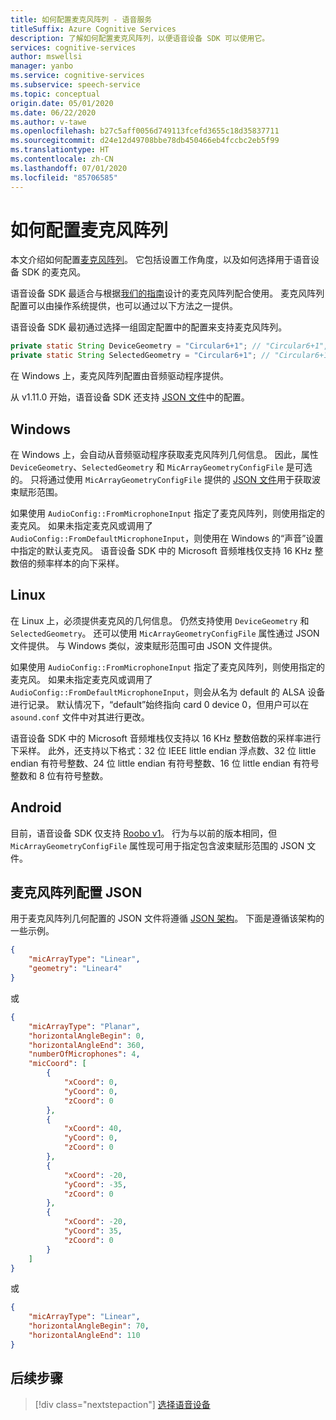 ```yaml
---
title: 如何配置麦克风阵列 - 语音服务
titleSuffix: Azure Cognitive Services
description: 了解如何配置麦克风阵列，以便语音设备 SDK 可以使用它。
services: cognitive-services
author: mswellsi
manager: yanbo
ms.service: cognitive-services
ms.subservice: speech-service
ms.topic: conceptual
origin.date: 05/01/2020
ms.date: 06/22/2020
ms.author: v-tawe
ms.openlocfilehash: b27c5aff0056d749113fcefd3655c18d35837711
ms.sourcegitcommit: d24e12d49708bbe78db450466eb4fccbc2eb5f99
ms.translationtype: HT
ms.contentlocale: zh-CN
ms.lasthandoff: 07/01/2020
ms.locfileid: "85706585"
---
```

# <a name="how-to-configure-a-microphone-array"></a>如何配置麦克风阵列

本文介绍如何配置[麦克风阵列](https://docs.azure.cn/cognitive-services/speech-service/speech-devices-sdk-microphone)。 它包括设置工作角度，以及如何选择用于语音设备 SDK 的麦克风。

语音设备 SDK 最适合与根据[我们的指南](https://docs.azure.cn/cognitive-services/speech-service/speech-devices-sdk-microphone)设计的麦克风阵列配合使用。 麦克风阵列配置可以由操作系统提供，也可以通过以下方法之一提供。

语音设备 SDK 最初通过选择一组固定配置中的配置来支持麦克风阵列。

```java
private static String DeviceGeometry = "Circular6+1"; // "Circular6+1", "Linear4",
private static String SelectedGeometry = "Circular6+1"; // "Circular6+1", "Circular3+1", "Linear4", "Linear2"
```

在 Windows 上，麦克风阵列配置由音频驱动程序提供。

从 v1.11.0 开始，语音设备 SDK 还支持 [JSON 文件](https://aka.ms/sdsdk-micarray-json)中的配置。


## <a name="windows"></a>Windows
在 Windows 上，会自动从音频驱动程序获取麦克风阵列几何信息。 因此，属性 `DeviceGeometry`、`SelectedGeometry` 和 `MicArrayGeometryConfigFile` 是可选的。 只将通过使用 `MicArrayGeometryConfigFile` 提供的 [JSON 文件](https://aka.ms/sdsdk-micarray-json)用于获取波束赋形范围。

如果使用 `AudioConfig::FromMicrophoneInput` 指定了麦克风阵列，则使用指定的麦克风。 如果未指定麦克风或调用了 `AudioConfig::FromDefaultMicrophoneInput`，则使用在 Windows 的“声音”设置中指定的默认麦克风。
语音设备 SDK 中的 Microsoft 音频堆栈仅支持 16 KHz 整数倍的频率样本的向下采样。

## <a name="linux"></a>Linux
在 Linux 上，必须提供麦克风的几何信息。 仍然支持使用 `DeviceGeometry` 和 `SelectedGeometry`。 还可以使用 `MicArrayGeometryConfigFile` 属性通过 JSON 文件提供。 与 Windows 类似，波束赋形范围可由 JSON 文件提供。

如果使用 `AudioConfig::FromMicrophoneInput` 指定了麦克风阵列，则使用指定的麦克风。 如果未指定麦克风或调用了 `AudioConfig::FromDefaultMicrophoneInput`，则会从名为 default 的 ALSA 设备进行记录。 默认情况下，“default”始终指向 card 0 device 0，但用户可以在 `asound.conf` 文件中对其进行更改。 

语音设备 SDK 中的 Microsoft 音频堆栈仅支持以 16 KHz 整数倍数的采样率进行下采样。 此外，还支持以下格式：32 位 IEEE little endian 浮点数、32 位 little endian 有符号整数、24 位 little endian 有符号整数、16 位 little endian 有符号整数和 8 位有符号整数。

## <a name="android"></a>Android
目前，语音设备 SDK 仅支持 [Roobo v1](speech-devices-sdk-android-quickstart.md)。 行为与以前的版本相同，但 `MicArrayGeometryConfigFile` 属性现可用于指定包含波束赋形范围的 JSON 文件。

## <a name="microphone-array-configuration-json"></a>麦克风阵列配置 JSON

用于麦克风阵列几何配置的 JSON 文件将遵循 [JSON 架构](https://aka.ms/sdsdk-micarray-json)。 下面是遵循该架构的一些示例。


```json
{
    "micArrayType": "Linear",
    "geometry": "Linear4"
}
```


或


```json
{
    "micArrayType": "Planar",
    "horizontalAngleBegin": 0,
    "horizontalAngleEnd": 360,
    "numberOfMicrophones": 4,
    "micCoord": [
        {
            "xCoord": 0,
            "yCoord": 0,
            "zCoord": 0
        },
        {
            "xCoord": 40,
            "yCoord": 0,
            "zCoord": 0
        },
        {
            "xCoord": -20,
            "yCoord": -35,
            "zCoord": 0
        },
        {
            "xCoord": -20,
            "yCoord": 35,
            "zCoord": 0
        }
    ]
}
```

或

```json
{
    "micArrayType": "Linear",
    "horizontalAngleBegin": 70,
    "horizontalAngleEnd": 110
}
```


## <a name="next-steps"></a>后续步骤

> [!div class="nextstepaction"]
> [选择语音设备](get-speech-devices-sdk.md)
